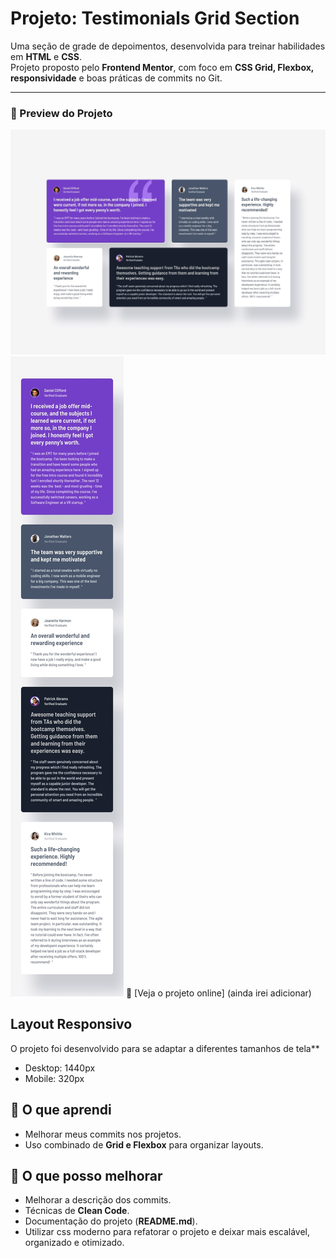 # Projeto: Testimonials Grid Section

Uma seção de grade de depoimentos, desenvolvida para treinar habilidades em **HTML** e **CSS**.  
Projeto proposto pelo **Frontend Mentor**, com foco em **CSS Grid, Flexbox, responsividade** e boas práticas de commits no Git. 

---

### 📸 Preview do Projeto
![preview](design/desktop-design.jpg)
![preview](design/mobile-design.jpg)
🔗 [Veja o projeto online] (ainda irei adicionar)

## Layout Responsivo 
O projeto foi desenvolvido para se adaptar a diferentes tamanhos de tela**
- Desktop: 1440px
- Mobile: 320px

## 📘 O que aprendi
- Melhorar meus commits nos projetos.  
- Uso combinado de **Grid e Flexbox** para organizar layouts.


## 🔧 O que posso melhorar
- Melhorar a descrição dos commits.  
- Técnicas de **Clean Code**.  
- Documentação do projeto (**README.md**).
- Utilizar css moderno para refatorar o projeto e deixar mais escalável, organizado e otimizado.
